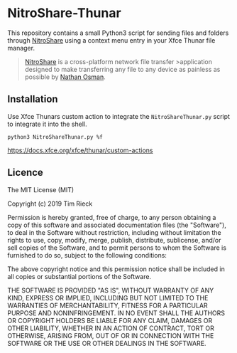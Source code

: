 # NitroShare-Thunar
This repository contains a small Python3 script for sending files and folders through [NitroShare](https://github.com/nitroshare/nitroshare-desktop) using a context menu entry in your Xfce Thunar file manager.

> [NitroShare](https://github.com/nitroshare/nitroshare-desktop) is a cross-platform network file transfer >application designed to make transferring any file to any device as painless as possible by [Nathan Osman](https://github.com/nathan-osman).

## Installation
Use Xfce Thunars custom action to integrate the `NitroShareThunar.py` script to integrate it into the shell.

```
python3 NitroShareThunar.py %f
```

https://docs.xfce.org/xfce/thunar/custom-actions


## Licence
The MIT License (MIT)

Copyright (c) 2019 Tim Rieck

Permission is hereby granted, free of charge, to any person obtaining a copy of this software and associated documentation files (the "Software"), to deal in the Software without restriction, including without limitation the rights to use, copy, modify, merge, publish, distribute, sublicense, and/or sell copies of the Software, and to permit persons to whom the Software is furnished to do so, subject to the following conditions:

The above copyright notice and this permission notice shall be included in all copies or substantial portions of the Software.

THE SOFTWARE IS PROVIDED "AS IS", WITHOUT WARRANTY OF ANY KIND, EXPRESS OR IMPLIED, INCLUDING BUT NOT LIMITED TO THE WARRANTIES OF MERCHANTABILITY, FITNESS FOR A PARTICULAR PURPOSE AND NONINFRINGEMENT. IN NO EVENT SHALL THE AUTHORS OR COPYRIGHT HOLDERS BE LIABLE FOR ANY CLAIM, DAMAGES OR OTHER LIABILITY, WHETHER IN AN ACTION OF CONTRACT, TORT OR OTHERWISE, ARISING FROM, OUT OF OR IN CONNECTION WITH THE SOFTWARE OR THE USE OR OTHER DEALINGS IN THE SOFTWARE.